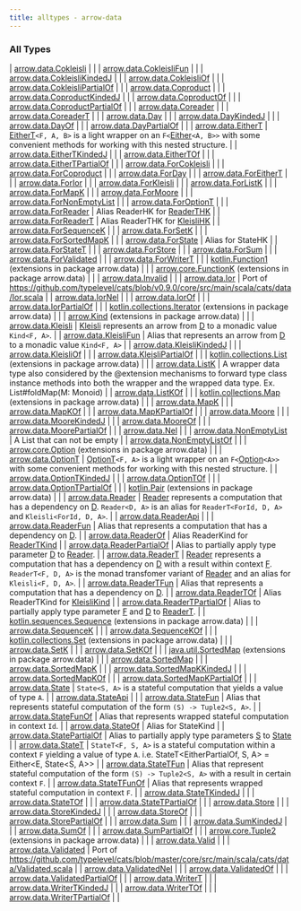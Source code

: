 ```yaml
---
title: alltypes - arrow-data
---
```


### All Types

| [arrow.data.Cokleisli](../arrow.data/-cokleisli/index.html) |  |
| [arrow.data.CokleisliFun](../arrow.data/-cokleisli-fun.html) |  |
| [arrow.data.CokleisliKindedJ](../arrow.data/-cokleisli-kinded-j.html) |  |
| [arrow.data.CokleisliOf](../arrow.data/-cokleisli-of.html) |  |
| [arrow.data.CokleisliPartialOf](../arrow.data/-cokleisli-partial-of.html) |  |
| [arrow.data.Coproduct](../arrow.data/-coproduct/index.html) |  |
| [arrow.data.CoproductKindedJ](../arrow.data/-coproduct-kinded-j.html) |  |
| [arrow.data.CoproductOf](../arrow.data/-coproduct-of.html) |  |
| [arrow.data.CoproductPartialOf](../arrow.data/-coproduct-partial-of.html) |  |
| [arrow.data.Coreader](../arrow.data/-coreader/index.html) |  |
| [arrow.data.CoreaderT](../arrow.data/-coreader-t.html) |  |
| [arrow.data.Day](../arrow.data/-day/index.html) |  |
| [arrow.data.DayKindedJ](../arrow.data/-day-kinded-j.html) |  |
| [arrow.data.DayOf](../arrow.data/-day-of.html) |  |
| [arrow.data.DayPartialOf](../arrow.data/-day-partial-of.html) |  |
| [arrow.data.EitherT](../arrow.data/-either-t/index.html) | [EitherT](../arrow.data/-either-t/index.html)`<F, A, B>` is a light wrapper on an `F<`[Either](#)`<A, B>>` with some convenient methods for working with this nested structure. |
| [arrow.data.EitherTKindedJ](../arrow.data/-either-t-kinded-j.html) |  |
| [arrow.data.EitherTOf](../arrow.data/-either-t-of.html) |  |
| [arrow.data.EitherTPartialOf](../arrow.data/-either-t-partial-of.html) |  |
| [arrow.data.ForCokleisli](../arrow.data/-for-cokleisli.html) |  |
| [arrow.data.ForCoproduct](../arrow.data/-for-coproduct.html) |  |
| [arrow.data.ForDay](../arrow.data/-for-day.html) |  |
| [arrow.data.ForEitherT](../arrow.data/-for-either-t.html) |  |
| [arrow.data.ForIor](../arrow.data/-for-ior.html) |  |
| [arrow.data.ForKleisli](../arrow.data/-for-kleisli.html) |  |
| [arrow.data.ForListK](../arrow.data/-for-list-k.html) |  |
| [arrow.data.ForMapK](../arrow.data/-for-map-k.html) |  |
| [arrow.data.ForMoore](../arrow.data/-for-moore.html) |  |
| [arrow.data.ForNonEmptyList](../arrow.data/-for-non-empty-list.html) |  |
| [arrow.data.ForOptionT](../arrow.data/-for-option-t.html) |  |
| [arrow.data.ForReader](../arrow.data/-for-reader.html) | Alias ReaderHK for [ReaderTHK](#) |
| [arrow.data.ForReaderT](../arrow.data/-for-reader-t.html) | Alias ReaderTHK for [KleisliHK](#) |
| [arrow.data.ForSequenceK](../arrow.data/-for-sequence-k.html) |  |
| [arrow.data.ForSetK](../arrow.data/-for-set-k.html) |  |
| [arrow.data.ForSortedMapK](../arrow.data/-for-sorted-map-k.html) |  |
| [arrow.data.ForState](../arrow.data/-for-state.html) | Alias for StateHK |
| [arrow.data.ForStateT](../arrow.data/-for-state-t.html) |  |
| [arrow.data.ForStore](../arrow.data/-for-store.html) |  |
| [arrow.data.ForSum](../arrow.data/-for-sum.html) |  |
| [arrow.data.ForValidated](../arrow.data/-for-validated.html) |  |
| [arrow.data.ForWriterT](../arrow.data/-for-writer-t.html) |  |
| [kotlin.Function1](../arrow.data/kotlin.-function1/index.html) (extensions in package arrow.data) |  |
| [arrow.core.FunctionK](../arrow.data/arrow.core.-function-k/index.html) (extensions in package arrow.data) |  |
| [arrow.data.Invalid](../arrow.data/-invalid.html) |  |
| [arrow.data.Ior](../arrow.data/-ior/index.html) | Port of https://github.com/typelevel/cats/blob/v0.9.0/core/src/main/scala/cats/data/Ior.scala |
| [arrow.data.IorNel](../arrow.data/-ior-nel.html) |  |
| [arrow.data.IorOf](../arrow.data/-ior-of.html) |  |
| [arrow.data.IorPartialOf](../arrow.data/-ior-partial-of.html) |  |
| [kotlin.collections.Iterator](../arrow.data/kotlin.collections.-iterator/index.html) (extensions in package arrow.data) |  |
| [arrow.Kind](../arrow.data/arrow.-kind/index.html) (extensions in package arrow.data) |  |
| [arrow.data.Kleisli](../arrow.data/-kleisli/index.html) | [Kleisli](../arrow.data/-kleisli/index.html) represents an arrow from [D](../arrow.data/-kleisli/index.html#D) to a monadic value `Kind<F, A>`. |
| [arrow.data.KleisliFun](../arrow.data/-kleisli-fun.html) | Alias that represents an arrow from [D](#) to a monadic value `Kind<F, A>` |
| [arrow.data.KleisliKindedJ](../arrow.data/-kleisli-kinded-j.html) |  |
| [arrow.data.KleisliOf](../arrow.data/-kleisli-of.html) |  |
| [arrow.data.KleisliPartialOf](../arrow.data/-kleisli-partial-of.html) |  |
| [kotlin.collections.List](../arrow.data/kotlin.collections.-list/index.html) (extensions in package arrow.data) |  |
| [arrow.data.ListK](../arrow.data/-list-k/index.html) | A wrapper data type also considered by the @extension mechanisms to forward type class instance methods into both the wrapper and the wrapped data type. Ex. List#foldMap(M: Monoid) |
| [arrow.data.ListKOf](../arrow.data/-list-k-of.html) |  |
| [kotlin.collections.Map](../arrow.data/kotlin.collections.-map/index.html) (extensions in package arrow.data) |  |
| [arrow.data.MapK](../arrow.data/-map-k/index.html) |  |
| [arrow.data.MapKOf](../arrow.data/-map-k-of.html) |  |
| [arrow.data.MapKPartialOf](../arrow.data/-map-k-partial-of.html) |  |
| [arrow.data.Moore](../arrow.data/-moore/index.html) |  |
| [arrow.data.MooreKindedJ](../arrow.data/-moore-kinded-j.html) |  |
| [arrow.data.MooreOf](../arrow.data/-moore-of.html) |  |
| [arrow.data.MoorePartialOf](../arrow.data/-moore-partial-of.html) |  |
| [arrow.data.Nel](../arrow.data/-nel.html) |  |
| [arrow.data.NonEmptyList](../arrow.data/-non-empty-list/index.html) | A List that can not be empty |
| [arrow.data.NonEmptyListOf](../arrow.data/-non-empty-list-of.html) |  |
| [arrow.core.Option](../arrow.data/arrow.core.-option/index.html) (extensions in package arrow.data) |  |
| [arrow.data.OptionT](../arrow.data/-option-t/index.html) | [OptionT](../arrow.data/-option-t/index.html)`<F, A>` is a light wrapper on an `F<`[Option](#)`<A>>` with some convenient methods for working with this nested structure. |
| [arrow.data.OptionTKindedJ](../arrow.data/-option-t-kinded-j.html) |  |
| [arrow.data.OptionTOf](../arrow.data/-option-t-of.html) |  |
| [arrow.data.OptionTPartialOf](../arrow.data/-option-t-partial-of.html) |  |
| [kotlin.Pair](../arrow.data/kotlin.-pair/index.html) (extensions in package arrow.data) |  |
| [arrow.data.Reader](../arrow.data/-reader.html) | [Reader](../arrow.data/-reader.html) represents a computation that has a dependency on [D](#). `Reader<D, A>` is an alias for `ReaderT<ForId, D, A>` and `Kleisli<ForId, D, A>`. |
| [arrow.data.ReaderApi](../arrow.data/-reader-api/index.html) |  |
| [arrow.data.ReaderFun](../arrow.data/-reader-fun.html) | Alias that represents a computation that has a dependency on [D](#). |
| [arrow.data.ReaderOf](../arrow.data/-reader-of.html) | Alias ReaderKind for [ReaderTKind](#) |
| [arrow.data.ReaderPartialOf](../arrow.data/-reader-partial-of.html) | Alias to partially apply type parameter [D](#) to [Reader](../arrow.data/-reader.html). |
| [arrow.data.ReaderT](../arrow.data/-reader-t.html) | [Reader](../arrow.data/-reader.html) represents a computation that has a dependency on [D](#) with a result within context [F](#). `ReaderT<F, D, A>` is the monad transfomer variant of [Reader](../arrow.data/-reader.html) and an alias for `Kleisli<F, D, A>`. |
| [arrow.data.ReaderTFun](../arrow.data/-reader-t-fun.html) | Alias that represents a computation that has a dependency on [D](#). |
| [arrow.data.ReaderTOf](../arrow.data/-reader-t-of.html) | Alias ReaderTKind for [KleisliKind](#) |
| [arrow.data.ReaderTPartialOf](../arrow.data/-reader-t-partial-of.html) | Alias to partially apply type parameter [F](#) and [D](#) to [ReaderT](../arrow.data/-reader-t.html). |
| [kotlin.sequences.Sequence](../arrow.data/kotlin.sequences.-sequence/index.html) (extensions in package arrow.data) |  |
| [arrow.data.SequenceK](../arrow.data/-sequence-k/index.html) |  |
| [arrow.data.SequenceKOf](../arrow.data/-sequence-k-of.html) |  |
| [kotlin.collections.Set](../arrow.data/kotlin.collections.-set/index.html) (extensions in package arrow.data) |  |
| [arrow.data.SetK](../arrow.data/-set-k/index.html) |  |
| [arrow.data.SetKOf](../arrow.data/-set-k-of.html) |  |
| [java.util.SortedMap](../arrow.data/java.util.-sorted-map/index.html) (extensions in package arrow.data) |  |
| [arrow.data.SortedMap](../arrow.data/-sorted-map.html) |  |
| [arrow.data.SortedMapK](../arrow.data/-sorted-map-k/index.html) |  |
| [arrow.data.SortedMapKKindedJ](../arrow.data/-sorted-map-k-kinded-j.html) |  |
| [arrow.data.SortedMapKOf](../arrow.data/-sorted-map-k-of.html) |  |
| [arrow.data.SortedMapKPartialOf](../arrow.data/-sorted-map-k-partial-of.html) |  |
| [arrow.data.State](../arrow.data/-state.html) | `State<S, A>` is a stateful computation that yields a value of type `A`. |
| [arrow.data.StateApi](../arrow.data/-state-api/index.html) |  |
| [arrow.data.StateFun](../arrow.data/-state-fun.html) | Alias that represents stateful computation of the form `(S) -> Tuple2<S, A>`. |
| [arrow.data.StateFunOf](../arrow.data/-state-fun-of.html) | Alias that represents wrapped stateful computation in context `Id`. |
| [arrow.data.StateOf](../arrow.data/-state-of.html) | Alias for StateKind |
| [arrow.data.StatePartialOf](../arrow.data/-state-partial-of.html) | Alias to partially apply type parameters [S](#) to [State](../arrow.data/-state.html) |
| [arrow.data.StateT](../arrow.data/-state-t/index.html) | `StateT<F, S, A>` is a stateful computation within a context `F` yielding a value of type `A`. i.e. StateT&lt;EitherPartialOf, S, A&gt; = Either&lt;E, State&lt;S, A&gt;&gt; |
| [arrow.data.StateTFun](../arrow.data/-state-t-fun.html) | Alias that represent stateful computation of the form `(S) -> Tuple2<S, A>` with a result in certain context `F`. |
| [arrow.data.StateTFunOf](../arrow.data/-state-t-fun-of.html) | Alias that represents wrapped stateful computation in context `F`. |
| [arrow.data.StateTKindedJ](../arrow.data/-state-t-kinded-j.html) |  |
| [arrow.data.StateTOf](../arrow.data/-state-t-of.html) |  |
| [arrow.data.StateTPartialOf](../arrow.data/-state-t-partial-of.html) |  |
| [arrow.data.Store](../arrow.data/-store/index.html) |  |
| [arrow.data.StoreKindedJ](../arrow.data/-store-kinded-j.html) |  |
| [arrow.data.StoreOf](../arrow.data/-store-of.html) |  |
| [arrow.data.StorePartialOf](../arrow.data/-store-partial-of.html) |  |
| [arrow.data.Sum](../arrow.data/-sum/index.html) |  |
| [arrow.data.SumKindedJ](../arrow.data/-sum-kinded-j.html) |  |
| [arrow.data.SumOf](../arrow.data/-sum-of.html) |  |
| [arrow.data.SumPartialOf](../arrow.data/-sum-partial-of.html) |  |
| [arrow.core.Tuple2](../arrow.data/arrow.core.-tuple2/index.html) (extensions in package arrow.data) |  |
| [arrow.data.Valid](../arrow.data/-valid.html) |  |
| [arrow.data.Validated](../arrow.data/-validated/index.html) | Port of https://github.com/typelevel/cats/blob/master/core/src/main/scala/cats/data/Validated.scala |
| [arrow.data.ValidatedNel](../arrow.data/-validated-nel.html) |  |
| [arrow.data.ValidatedOf](../arrow.data/-validated-of.html) |  |
| [arrow.data.ValidatedPartialOf](../arrow.data/-validated-partial-of.html) |  |
| [arrow.data.WriterT](../arrow.data/-writer-t/index.html) |  |
| [arrow.data.WriterTKindedJ](../arrow.data/-writer-t-kinded-j.html) |  |
| [arrow.data.WriterTOf](../arrow.data/-writer-t-of.html) |  |
| [arrow.data.WriterTPartialOf](../arrow.data/-writer-t-partial-of.html) |  |

